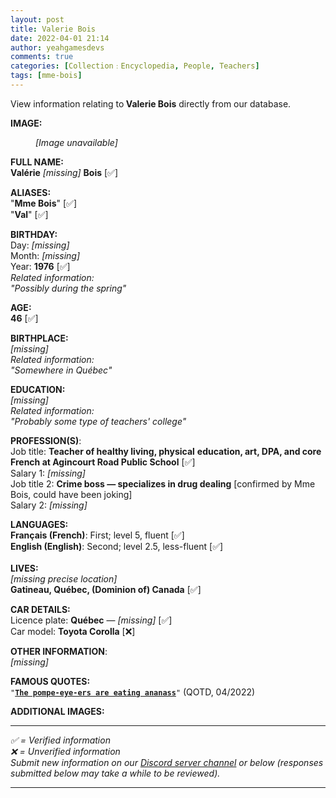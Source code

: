 ```yaml
---
layout: post
title: Valerie Bois
date: 2022-04-01 21:14
author: yeahgamesdevs
comments: true
categories: [Collection﹕Encyclopedia, People, Teachers]
tags: [mme-bois]
---
```

<!-- wp:paragraph -->
<p>View information relating to<strong> Valerie Bois</strong> directly from our database.</p>
<!-- /wp:paragraph -->

<!-- wp:paragraph -->
<p><strong>IMAGE:</strong></p>
<!-- /wp:paragraph -->

<!-- wp:image {"id":39,"sizeSlug":"large","linkDestination":"none"} -->
<figure class="wp-block-image size-large"><img src="https://yeaharchives.files.wordpress.com/2022/04/placeholderyg.jpeg?w=800" alt="" class="wp-image-39" /><figcaption><em>[Image unavailable]</em></figcaption></figure>
<!-- /wp:image -->

<!-- wp:paragraph -->
<p><strong>FULL NAME:<br>Valérie</strong> <em>[missing]</em> <strong>Bois</strong> [✅]</p>
<!-- /wp:paragraph -->

<!-- wp:paragraph -->
<p><strong>ALIASES:</strong><br>"<strong>Mme Bois</strong>" [✅]<br>"<strong>Val</strong>" [✅]</p>
<!-- /wp:paragraph -->

<!-- wp:paragraph -->
<p><strong>BIRTHDAY:<br></strong>Day: <em>[missing]</em><br>Month: <em>[missing]</em><br>Year: <strong>1976</strong> [✅]<br><em>Related information:<br>"Possibly during the spring"</em></p>
<!-- /wp:paragraph -->

<!-- wp:paragraph -->
<p><strong>AGE:<br>46</strong> [✅]</p>
<!-- /wp:paragraph -->

<!-- wp:paragraph -->
<p><strong>BIRTHPLACE:<br></strong><em>[missing]</em><br><em>Related information:</em><br><em>"Somewhere in Québec"</em></p>
<!-- /wp:paragraph -->

<!-- wp:paragraph -->
<p><strong>EDUCATION:<br></strong><em>[missing]</em><br><em>Related information:</em><br><em>"Probably some type of teachers' college"</em></p>
<!-- /wp:paragraph -->

<!-- wp:paragraph -->
<p><strong>PROFESSION(S)</strong>:<br>Job title: <strong>Teacher of healthy living, physical</strong> <strong>education, art, DPA, and core French at Agincourt Road Public School</strong> [✅]<br>Salary 1: <em>[missing]</em><br>Job title 2: <strong>Crime boss — specializes in drug dealing</strong> [confirmed by Mme Bois, could have been joking]<br>Salary 2: <em>[missing]</em></p>
<!-- /wp:paragraph -->

<!-- wp:paragraph -->
<p><strong>LANGUAGES:</strong><br><strong>Français (French)</strong>: First; level 5, fluent [✅]<br><strong>English (English)</strong>: Second; level 2.5, less-fluent [✅]<br><br><strong>LIVES:</strong><br><em>[missing precise location]</em><br><strong>Gatineau, Québec, (Dominion of) Canada</strong> [✅]</p>
<!-- /wp:paragraph -->

<!-- wp:paragraph -->
<p><strong>CAR DETAILS:</strong><br>Licence plate: <strong>Québec</strong> — <em>[missing]</em> [✅]<br>Car model: <strong>Toyota Corolla</strong> [❌]</p>
<!-- /wp:paragraph -->

<!-- wp:paragraph -->
<p><strong>OTHER INFORMATION</strong>:<br><em>[missing]</em></p>
<!-- /wp:paragraph -->

<!-- wp:paragraph -->
<p><strong>FAMOUS QUOTES:</strong><br><code>"<strong><a href="https://yeaharchives.wordpress.com/2022/04/02/qotd-for-01-04-2022/">The pompe-eye-ers are eating ananass</a></strong>"</code> (QOTD, 04/2022)</p>
<!-- /wp:paragraph -->

<!-- wp:paragraph -->
<p><strong>ADDITIONAL IMAGES:</strong></p>
<!-- /wp:paragraph -->

<!-- wp:separator {"className":"is-style-wide"} -->
<hr class="wp-block-separator has-alpha-channel-opacity is-style-wide" />
<!-- /wp:separator -->

<!-- wp:paragraph -->
<p><em>✅ = Verified information</em><br><em>❌</em> <em> = Unverified</em> <em>information</em><br><em>Submit new information on our <a href="https://discord.com/channels/887052880782176266/959181931315085352">Discord server channel</a></em> <em>or below (responses submitted below may take a while to be reviewed).</em></p>
<!-- /wp:paragraph -->

<!-- wp:jetpack/contact-form {"subject":"[yEAh Archives] Valerie Bois","to":"yeahgamesdevs@gmail.com"} -->
<div class="wp-block-jetpack-contact-form"><!-- wp:jetpack/field-name {"required":true} /-->

<!-- wp:jetpack/field-textarea {"required":true} /-->

<!-- wp:jetpack/button {"element":"button","text":"SUBMIT"} /--></div>
<!-- /wp:jetpack/contact-form -->

<!-- wp:crowdsignal-forms/vote {"pollId":"74f2e9bb-07aa-4446-9154-17476d7c7fbc","title":"Is this information accurate?","size":"large"} -->
<!-- wp:crowdsignal-forms/vote-item {"answerId":"09dcb82e-1138-4e56-9217-b819d964076f","type":"up"} /-->

<!-- wp:crowdsignal-forms/vote-item {"answerId":"3e7059e3-7652-4aa4-9949-59f19711a09c","type":"down"} /-->
<!-- /wp:crowdsignal-forms/vote -->

<!-- wp:separator {"className":"is-style-wide"} -->
<hr class="wp-block-separator has-alpha-channel-opacity is-style-wide" />
<!-- /wp:separator -->
